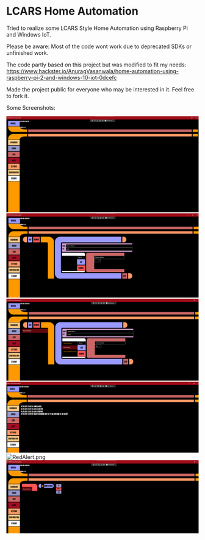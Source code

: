 # LCARS Home Automation
Tried to realize some LCARS Style Home Automation using Raspberry Pi and Windows IoT.

Please be aware: Most of the code wont work due to deprecated SDKs or unfinished work.

The code partly based on this project but was modified to fit my needs:
https://www.hackster.io/AnuragVasanwala/home-automation-using-raspberry-pi-2-and-windows-10-iot-0dcefc

Made the project public for everyone who may be interested in it. Feel free to fork it.

Some Screenshots:


![Dashboard.png](pictures/Dashboard.png)
![Configuration.png](pictures/Configuration.png)
![Configuration1.png](pictures/Configuration1.png)
![Logs.png](pictures/Logs.png)
![RedAlert.png](pictures/RedAlert.png)
![Rooms.png](pictures/Rooms.png)
